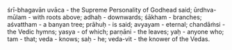 śrī-bhagavān uvāca - the Supreme Personality of Godhead said; ūrdhva-mūlam - with roots above; adhaḥ - downwards; śākham - branches; aśvattham - a banyan tree; prāhuḥ - is said; avyayam - eternal; chandāṁsi - the Vedic hymns; yasya - of which; parṇāni - the leaves; yaḥ - anyone who; tam - that; veda - knows; saḥ - he; veda-vit - the knower of the Vedas.
